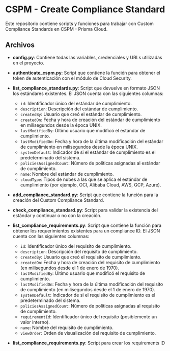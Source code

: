 CSPM - Create Compliance Standard
=================================

Este repositorio contiene scripts y funciones para trabajar con Custom Compliance Standards en CSPM - Prisma Cloud.

Archivos
--------

*   **config.py**: Contiene todas las variables, credenciales y URLs utilizadas en el proyecto.
    
*   **authenticate\_cspm.py**: Script que contiene la función para obtener el token de autenticación con el módulo de Cloud Security.
    
*   **list\_compliance\_standards.py**: Script que devuelve en formato JSON los estándares existentes. El JSON cuenta con las siguientes columnas:
    
    *   `id`: Identificador único del estándar de cumplimiento.
    *   `description`: Descripción del estándar de cumplimiento.
    *   `createdBy`: Usuario que creó el estándar de cumplimiento.
    *   `createdOn`: Fecha y hora de creación del estándar de cumplimiento en milisegundos desde la época UNIX.
    *   `lastModifiedBy`: Último usuario que modificó el estándar de cumplimiento.
    *   `lastModifiedOn`: Fecha y hora de la última modificación del estándar de cumplimiento en milisegundos desde la época UNIX.
    *   `systemDefault`: Indicador de si el estándar de cumplimiento es el predeterminado del sistema.
    *   `policiesAssignedCount`: Número de políticas asignadas al estándar de cumplimiento.
    *   `name`: Nombre del estándar de cumplimiento.
    *   `cloudType`: Tipos de nubes a las que se aplica el estándar de cumplimiento (por ejemplo, OCI, Alibaba Cloud, AWS, GCP, Azure).
*   **add\_compliance\_standard.py**: Script que contiene la función para la creación del Custom Compliance Standard.
    
*   **check\_compliance\_standard.py**: Script para validar la existencia del estándar y continuar o no con la creación.
    
*   **list\_compliance\_requirements.py**: Script que contiene la función para obtener los requerimientos existentes para un compliance ID. El JSON cuenta con las siguientes columnas:
    
    *   `id`: Identificador único del requisito de cumplimiento.
    *   `description`: Descripción del requisito de cumplimiento.
    *   `createdBy`: Usuario que creó el requisito de cumplimiento.
    *   `createdOn`: Fecha y hora de creación del requisito de cumplimiento (en milisegundos desde el 1 de enero de 1970).
    *   `lastModifiedBy`: Último usuario que modificó el requisito de cumplimiento.
    *   `lastModifiedOn`: Fecha y hora de la última modificación del requisito de cumplimiento (en milisegundos desde el 1 de enero de 1970).
    *   `systemDefault`: Indicador de si el requisito de cumplimiento es el predeterminado del sistema.
    *   `policiesAssignedCount`: Número de políticas asignadas al requisito de cumplimiento.
    *   `requirementId`: Identificador único del requisito (posiblemente un valor interno).
    *   `name`: Nombre del requisito de cumplimiento.
    *   `viewOrder`: Orden de visualización del requisito de cumplimiento.

*   **list\_compliance\_requirements.py**: Script para crear los requirements ID